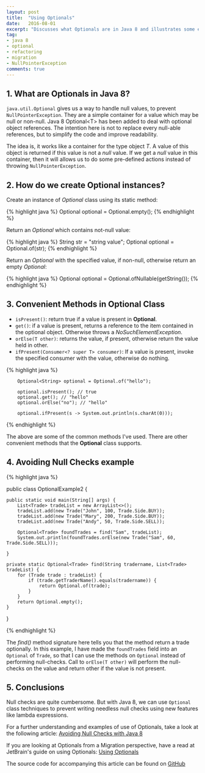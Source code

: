 ```yaml
---
layout: post
title:  "Using Optionals"
date:   2016-08-01
excerpt: "Discusses what Optionals are in Java 8 and illustrates some examples."
tag:
- java 8
- optional
- refactoring
- migration
- NullPointerException
comments: true
---
```


## 1. What are Optionals in Java 8?

`java.util.Optional` gives us a way to handle null values, to prevent `NullPointerException`. They are a simple container
 for a value which may be null or non-null. Java 8 Optional&lt;T&gt; has been added to deal with optional object references.
 The intention here is not to replace every null-able references, but to simplify the code and improve readability.

 The idea is, it works like a container for the type object *T*. A value of this object is returned if this value is not a
 *null* value. If we get a *null* value in this container, then it will allows us to do some pre-defined actions instead
 of throwing `NullPointerException`.

## 2. How do we create Optional<T> instances?

Create an instance of *Optional* class using its static method:

{% highlight java %}
Optional<String> optional = Optional.empty();
{% endhighlight %}

Return an *Optional* which contains not-null value:

{% highlight java %}
String str = "string value";
Optional<String> optional = Optional.of(str);
{% endhighlight %}

Return an *Optional* with the specified value, if non-null, otherwise return an empty *Optional*:

{% highlight java %}
Optional<String> optional = Optional.ofNullable(getString());
{% endhighlight %}

## 3. Convenient Methods in Optional Class

* `isPresent()`: return true if a value is present in **Optional**.
* `get()`: if a value is present, returns a reference to the item contained in the optional object. Otherwise throws a *NoSuchElementException*.
* `orElse(T other)`: returns the value, if present, otherwise return the value held in other.
* `ifPresent(Consumer<? super T> consumer)`: If a value is present, invoke the specified consumer with the value, otherwise do nothing.

{% highlight java %}

        Optional<String> optional = Optional.of("hello");

        optional.isPresent(); // true
        optional.get(); // "hello"
        optional.orElse("no"); // "hello"

        optional.ifPresent(s -> System.out.println(s.charAt(0)));

{% endhighlight %}

The above are some of the common methods I've used. There are other convenient methods that the **Optional** class supports.


## 4. Avoiding Null Checks example

{% highlight java %}

public class OptionalExample2 {

    public static void main(String[] args) {
        List<Trade> tradeList = new ArrayList<>();
        tradeList.add(new Trade("John", 100, Trade.Side.BUY));
        tradeList.add(new Trade("Mary", 200, Trade.Side.BUY));
        tradeList.add(new Trade("Andy", 50, Trade.Side.SELL));

        Optional<Trade> foundTrades = find("Sam", tradeList);
        System.out.println(foundTrades.orElse(new Trade("Sam", 60, Trade.Side.SELL)));

    }

    private static Optional<Trade> find(String tradername, List<Trade> tradeList) {
        for (Trade trade : tradeList) {
            if (trade.getTraderName().equals(tradername)) {
                return Optional.of(trade);
            }
        }
        return Optional.empty();
    }
}

{% endhighlight %}

The *find()* method signature here tells you that the method return a trade optionally. In this example, I have made the
`foundTrades` field into an `Optional` of `Trade`, so that I can use the methods on `Optional` instead of performing
null-checks. Call to `orElse(T other)` will perform the null-checks on the value and return other if the value is not
present.


## 5. Conclusions

Null checks are quite cumbersome. But with Java 8, we can use `Optional` class techniques to prevent writing needless
 null checks using new features like lambda expressions.

 For a further understanding and examples of use of Optionals, take a look at the following article:
 [Avoiding Null Checks with Java 8](http://winterbe.com/posts/2015/03/15/avoid-null-checks-in-java/)

 If you are looking at Optionals from a Migration perspective, have a read at JetBrain's guide on using Optionals:
  [Using Optionals](https://www.jetbrains.com/help/idea/2016.1/tutorial-migrating-to-java-8.html#d355044e686)


The source code for accompanying this article can be found on [GitHub](https://github.com/mahadyhasan/tutorials/tree/master/core-java8)

